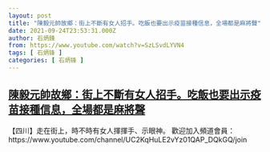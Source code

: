 ```yaml
---
layout: post
title: "陳毅元帥故鄉：街上不斷有女人招手。吃飯也要出示疫苗接種信息，全場都是麻將聲"
date: 2021-09-24T23:53:31.000Z
author: 石炳鋒
from: https://www.youtube.com/watch?v=SzLSvdLYVN4
tags: [ 石炳锋 ]
categories: [ 石炳锋 ]
---
```

<!--1632527611000-->
[陳毅元帥故鄉：街上不斷有女人招手。吃飯也要出示疫苗接種信息，全場都是麻將聲](https://www.youtube.com/watch?v=SzLSvdLYVN4)
------

<div>
【四川】走在街上，時不時有女人揮揮手、示眼神。          歡迎加入頻道會員：https://www.youtube.com/channel/UC2KqHuLE2vYz01QAP_DQkGQ/join
</div>
